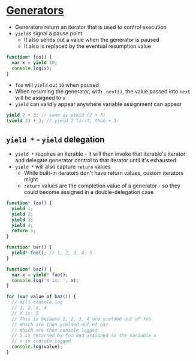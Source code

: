 # [Generators](https://github.com/getify/You-Dont-Know-JS/blob/master/es6%20%26%20beyond/ch3.md#generators)

* Generators return an iterator that is used to control execution
* `yield`s signal a pause point
  * It also sends out a value when the generator is paused
  * It also is replaced by the eventual resumption value

```javascript
function* foo() {
  var x = yield 10;
  console.log(x);
}
```

* `foo` will `yield` out `10` when paused
* When resuming the generator, with `.next()`, the value passed into `next` will be assigned to `x`
* `yield` can validly appear anywhere variable assignment can appear

```javascript
yield 2 + 3; // same as yield (2 + 3)
(yield 2) + 3; // yield 2 first, then + 3;
```

## `yield *` - `yield` delegation

* `yield *` requires an iterable - it will then invoke that iterable's iterator and delegate generator control to that iterator until it's exhausted
* `yield *` will also capture `return` values
  * While built-in iterators don't have return values, custom iterators might
  * `return` values are the completion value of a generator - so they could become assigned in a double-delegation case

```javascript
function* foo() {
  yield 1;
  yield 2;
  yield 3;
  yield 4;
  return 5;
}

function* bar() {
  yield* foo(); // 1, 2, 3, 4, 5
}

function* baz() {
  var x = yield* foo();
  console.log('X is: ', x);
}

for (var value of baz()) {
  // Will console.log
  // 1, 2, 3, 4
  // X is: 5
  // This is because 1, 2, 3, 4 are yielded out of foo
  // Which are then yielded out of baz
  // Which are then console logged
  // 5 is returned by foo and assigned to the variable x
  // x is console logged
  console.log(value);
}
```

